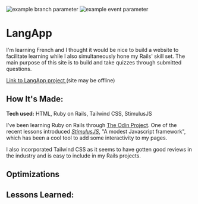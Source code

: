 ![example branch parameter](https://github.com/github/docs/actions/workflows/main.yml/badge.svg?branch=feature-1)
![example event parameter](https://github.com/github/docs/actions/workflows/main.yml/badge.svg?event=push)

# LangApp
I'm learning French and I thought it would be nice to build a website to facilitate learning while I also simultaneously hone my Rails' skill set. The main purpose of this site is to build and take quizzes through submitted questions.


[ Link to LangApp project ](lang-app.fly.dev) (site may be offline)

## How It's Made:

**Tech used:** HTML, Ruby on Rails, Tailwind CSS, StimulusJS

I've been learning Ruby on Rails through [The Odin Project](www.theodinproject.com). One of the recent lessons introduced [_StimulusJS_](https://stimulus.hotwired.dev/), "A modest Javascript framework", which has been a cool tool to add some interactivity to my pages.

I also incorporated Tailwind CSS as it seems to have gotten good reviews in the industry and is easy to include in my Rails projects.

## Optimizations

## Lessons Learned:

